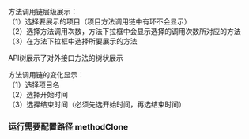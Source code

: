 
方法调用链层级展示：  
（1）选择要展示的项目（项目方法调用链中有环不会显示）  
（2）选择方法调用次数，方法下拉框中会显示选择的调用次数所对应的方法  
（3）在方法下拉框中选择所要展示的方法    
  
API树展示了对外接口方法的树状展示  


方法调用链的变化显示：  
（1）选择项目名  
（2）选择开始时间  
（3）选择结束时间（必须先选开始时间，再选结束时间）  

### 运行需要配置路径 methodClone  

